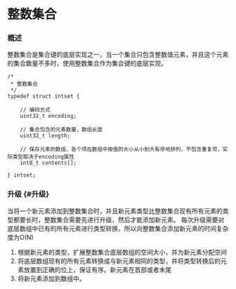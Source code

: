 # 整数集合

### 概述

整数集合是集合键的底层实现之一，当一个集合只包含整数值元素，并且这个元素的集合数量不多时，使用整数集合作为集合键的底层实现。

```
/*
 * 整数集合
 */
typedef struct intset {

    // 编码方式
    uint32_t encoding;

    // 集合包含的元素数量，数组长度
    uint32_t length;

    // 保存元素的数组，各个项在数组中按值的大小从小到大有序地排列，不包含重复项，实际类型取决于encoding属性
    int8_t contents[];

} intset;
```

### 升级 {#升级}

当将一个新元素添加到整数集合时，并且新元素类型比整数集合现有所有元素的类型都要长时，整数集合需要先进行升级，然后才能添加新元素。 每次升级需要对底层数组中已有的所有元素进行类型转换，所以向整数集合添加新元素的时间复杂度为O\(N\)

1. 根据新元素的类型，扩展整数集合底层数组的空间大小，并为新元素分配空间
2. 将底层数组现有的所有元素转换成与新元素相同的类型，并将类型转换后的元素放置到正确的位上，保证有序。新元素在首部或者末尾
3. 将新元素添加到数组中。



